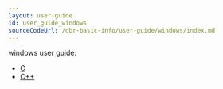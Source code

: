 ```yaml
---
layout: user-guide
id: user_guide_windows
sourceCodeUrl: /dbr-basic-info/user-guide/windows/index.md
---
```


windows user guide:

- [C](c.md)
- [C++](cpp.md)
